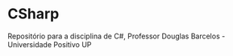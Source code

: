 # CSharp
Repositório para a disciplina de C#, Professor Douglas Barcelos - Universidade Positivo UP
